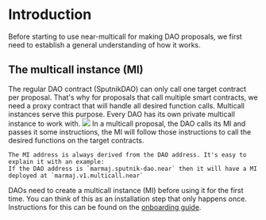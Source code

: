 # Introduction
Before starting to use near-multicall for making DAO proposals, we first need to establish a general understanding of how it works. 

## The multicall instance (MI)
The regular DAO contract (SputnikDAO) can only call one target contract per proposal. That's why for proposals that call multiple smart contracts, we need a proxy contract that will handle all desired function calls. Multicall instances serve this purpose. Every DAO has its own private multicall instance to work with. 
![](https://i.imgur.com/jUgiHru.png)
In a multicall proposal, the DAO calls its MI and passes it some instructions, the MI will follow those instructions to call the desired functions on the target contracts.

```admonish info
The MI address is always derived from the DAO address. It's easy to explain it with an example:
If the DAO address is `marmaj.sputnik-dao.near` then it will have a MI deployed at `marmaj.v1.multicall.near`
```

DAOs need to create a multicall instance (MI) before using it for the first time. You can think of this as an installation step that only happens once. Instructions for this can be found on the [onboarding guide](getting-started/onboarding.md).
